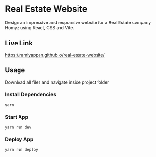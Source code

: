 # Real Estate Website

Design an impressive and responsive website for a Real Estate company Homyz using React, CSS and Vite.

## Live Link

https://ramiyappan.github.io/real-estate-website/

## Usage

Download all files and navigate inside project folder

### Install Dependencies

    yarn

### Start App

    yarn run dev

### Deploy App

    yarn run deploy
